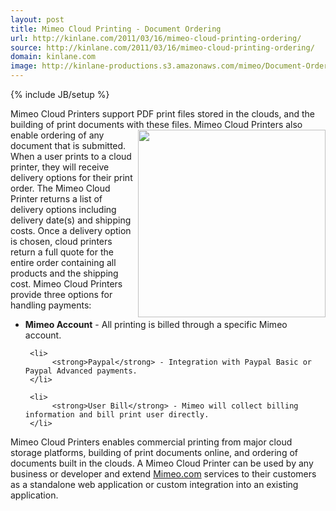 ```yaml
---
layout: post
title: Mimeo Cloud Printing - Document Ordering
url: http://kinlane.com/2011/03/16/mimeo-cloud-printing-ordering/
source: http://kinlane.com/2011/03/16/mimeo-cloud-printing-ordering/
domain: kinlane.com
image: http://kinlane-productions.s3.amazonaws.com/mimeo/Document-Order.png
---
```

{% include JB/setup %}<p>
     Mimeo Cloud Printers support PDF print files stored in the clouds, and the building of print documents with these files. <img class="c1"
        src="http://kinlane-productions.s3.amazonaws.com/mimeo/Document-Order.png"
        alt=""
        width="300"
        align="right" />Mimeo Cloud Printers also enable ordering of any document that is submitted. When a user prints to a cloud printer, they will receive delivery options for their print order. The Mimeo Cloud Printer returns a list of delivery options including delivery date(s) and shipping costs. Once a delivery option is chosen, cloud printers return a full quote for the entire order containing all products and the shipping cost. Mimeo Cloud Printers provide three options for handling payments:
</p>

<ul class="mainlist">
     <li>
          <strong>Mimeo Account</strong> - All printing is billed through a specific Mimeo account.
     </li>

     <li>
          <strong>Paypal</strong> - Integration with Paypal Basic or Paypal Advanced payments.
     </li>

     <li>
          <strong>User Bill</strong> - Mimeo will collect billing information and bill print user directly.
     </li>
</ul>

<p>
     Mimeo Cloud Printers enables commercial printing from major cloud storage platforms, building of print documents online, and ordering of documents built in the clouds. A Mimeo Cloud Printer can be used by any business or developer and extend <a title="Mimeo.com"
        href="http://www.Mimeo.com">Mimeo.com</a> services to their customers as a standalone web application or custom integration into an existing application.
</p>